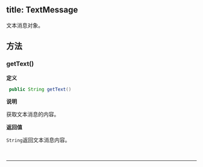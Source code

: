 title: TextMessage
---
文本消息对象。



## 方法

###  getText()

**定义**

```java
 public String getText()
```

**说明**

获取文本消息的内容。

**返回值**

`String`返回文本消息内容。

</br>

---